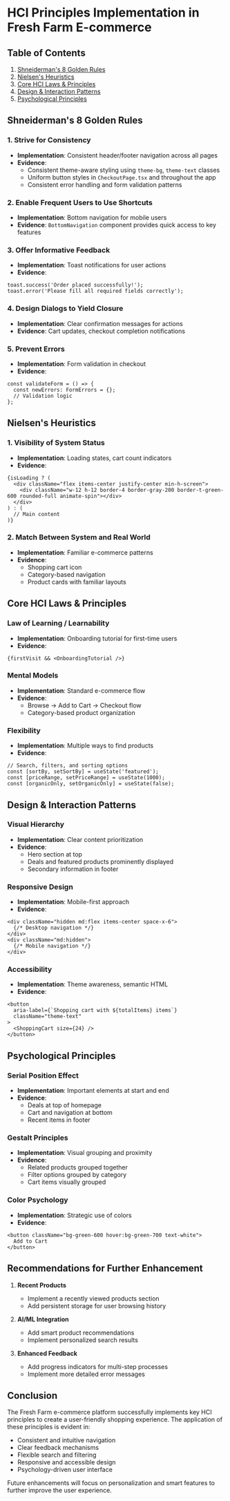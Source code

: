 # HCI Principles Implementation in Fresh Farm E-commerce

## Table of Contents
1. [Shneiderman's 8 Golden Rules](#shneidermans-8-golden-rules)
2. [Nielsen's Heuristics](#nielsens-heuristics)
3. [Core HCI Laws & Principles](#core-hci-laws--principles)
4. [Design & Interaction Patterns](#design--interaction-patterns)
5. [Psychological Principles](#psychological-principles)

## Shneiderman's 8 Golden Rules

### 1. Strive for Consistency
- **Implementation**: Consistent header/footer navigation across all pages
- **Evidence**: 
  - Consistent theme-aware styling using `theme-bg`, `theme-text` classes
  - Uniform button styles in `CheckoutPage.tsx` and throughout the app
  - Consistent error handling and form validation patterns

### 2. Enable Frequent Users to Use Shortcuts
- **Implementation**: Bottom navigation for mobile users
- **Evidence**: `BottomNavigation` component provides quick access to key features

### 3. Offer Informative Feedback
- **Implementation**: Toast notifications for user actions
- **Evidence**: 
```tsx
toast.success('Order placed successfully!');
toast.error('Please fill all required fields correctly');
```

### 4. Design Dialogs to Yield Closure
- **Implementation**: Clear confirmation messages for actions
- **Evidence**: Cart updates, checkout completion notifications

### 5. Prevent Errors
- **Implementation**: Form validation in checkout
- **Evidence**: 
```tsx
const validateForm = () => {
  const newErrors: FormErrors = {};
  // Validation logic
};
```

## Nielsen's Heuristics

### 1. Visibility of System Status
- **Implementation**: Loading states, cart count indicators
- **Evidence**:
```tsx
{isLoading ? (
  <div className="flex items-center justify-center min-h-screen">
    <div className="w-12 h-12 border-4 border-gray-200 border-t-green-600 rounded-full animate-spin"></div>
  </div>
) : (
  // Main content
)}
```

### 2. Match Between System and Real World
- **Implementation**: Familiar e-commerce patterns
- **Evidence**: 
  - Shopping cart icon
  - Category-based navigation
  - Product cards with familiar layouts

## Core HCI Laws & Principles

### Law of Learning / Learnability
- **Implementation**: Onboarding tutorial for first-time users
- **Evidence**:
```tsx
{firstVisit && <OnboardingTutorial />}
```

### Mental Models
- **Implementation**: Standard e-commerce flow
- **Evidence**: 
  - Browse → Add to Cart → Checkout flow
  - Category-based product organization

### Flexibility
- **Implementation**: Multiple ways to find products
- **Evidence**:
```tsx
// Search, filters, and sorting options
const [sortBy, setSortBy] = useState('featured');
const [priceRange, setPriceRange] = useState(1000);
const [organicOnly, setOrganicOnly] = useState(false);
```

## Design & Interaction Patterns

### Visual Hierarchy
- **Implementation**: Clear content prioritization
- **Evidence**:
  - Hero section at top
  - Deals and featured products prominently displayed
  - Secondary information in footer

### Responsive Design
- **Implementation**: Mobile-first approach
- **Evidence**:
```tsx
<div className="hidden md:flex items-center space-x-6">
  {/* Desktop navigation */}
</div>
<div className="md:hidden">
  {/* Mobile navigation */}
</div>
```

### Accessibility
- **Implementation**: Theme awareness, semantic HTML
- **Evidence**:
```tsx
<button 
  aria-label={`Shopping cart with ${totalItems} items`}
  className="theme-text"
>
  <ShoppingCart size={24} />
</button>
```

## Psychological Principles

### Serial Position Effect
- **Implementation**: Important elements at start and end
- **Evidence**:
  - Deals at top of homepage
  - Cart and navigation at bottom
  - Recent items in footer

### Gestalt Principles
- **Implementation**: Visual grouping and proximity
- **Evidence**:
  - Related products grouped together
  - Filter options grouped by category
  - Cart items visually grouped

### Color Psychology
- **Implementation**: Strategic use of colors
- **Evidence**:
```tsx
<button className="bg-green-600 hover:bg-green-700 text-white">
  Add to Cart
</button>
```

## Recommendations for Further Enhancement

1. **Recent Products**
   - Implement a recently viewed products section
   - Add persistent storage for user browsing history

2. **AI/ML Integration**
   - Add smart product recommendations
   - Implement personalized search results

3. **Enhanced Feedback**
   - Add progress indicators for multi-step processes
   - Implement more detailed error messages

## Conclusion

The Fresh Farm e-commerce platform successfully implements key HCI principles to create a user-friendly shopping experience. The application of these principles is evident in:

- Consistent and intuitive navigation
- Clear feedback mechanisms
- Flexible search and filtering
- Responsive and accessible design
- Psychology-driven user interface

Future enhancements will focus on personalization and smart features to further improve the user experience.